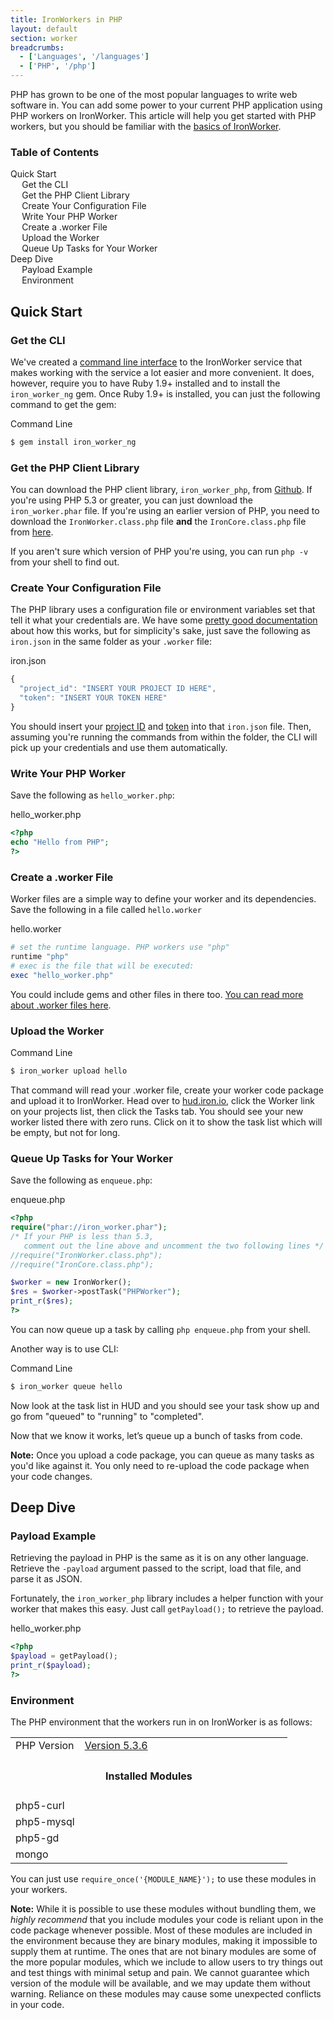 ```yaml
---
title: IronWorkers in PHP
layout: default
section: worker
breadcrumbs:
  - ['Languages', '/languages']
  - ['PHP', '/php']
---
```


PHP has grown to be one of the most popular languages to write web software in.
You can add some power to your current PHP application using PHP workers on IronWorker.
This article will help you get started with PHP workers, but you should be familiar with the [basics of IronWorker](/worker).


<section id="toc">
  <h3>Table of Contents</h3>
  <ul>
    <li>
      <a href="#quick_start">Quick Start</a>
      <ul>
        <li><a href="#get_the_cli">Get the CLI</a></li>
        <li><a href="#get_the_php_client_library">Get the PHP Client Library</a></li>
        <li><a href="#create_your_configuration_file">Create Your Configuration File</a></li>
        <li><a href="#write_your_php_worker">Write Your PHP Worker</a></li>
        <li><a href="#create_a_worker_file">Create a .worker File</a></li>
        <li><a href="#upload_the_worker">Upload the Worker</a></li>
        <li><a href="#queue_up_tasks_for_your_worker">Queue Up Tasks for Your Worker</a></li>
      </ul>
    </li>
    <li>
      <a href="#deep_dive">Deep Dive</a>
      <ul>
        <li><a href="#payload_example">Payload Example</a></li>
        <li><a href="#environment">Environment</a></li>
      </ul>
    </li>
  </ul>
</section>

<h2 id="quick_start">Quick Start</h2>

<h3 id="get_the_cli">Get the CLI</h3>

We've created a [command line interface](/worker/reference/cli) to the IronWorker service
that makes working with the service a lot easier and more convenient.
It does, however, require you to have Ruby 1.9+ installed and to install the `iron_worker_ng` gem.
Once Ruby 1.9+ is installed, you can just the following command to get the gem:

<figcaption><span>Command Line </span></figcaption>


```sh
$ gem install iron_worker_ng
```

<h3 id="get_the_php_client_library">Get the PHP Client Library</h3>

You can download the PHP client library, `iron_worker_php`, from [Github](https://github.com/iron-io/iron_worker_php).
If you're using PHP 5.3 or greater, you can just download the
`iron_worker.phar` file. If you're using an earlier version of PHP, you need to
download the `IronWorker.class.php` file **and** the `IronCore.class.php` file
from [here](https://github.com/iron-io/iron_core_php).

If you aren't sure which version of PHP you're using, you can run `php -v` from
your shell to find out.

<h3 id="create_your_configuration_file">Create Your Configuration File</h3>

The PHP library uses a configuration file or environment variables set that tell it what your credentials are.
We have some [pretty good documentation](/worker/reference/configuration) about how this works,
but for simplicity's sake, just save the following as `iron.json` in the same folder as your `.worker` file:

<figcaption><span>iron.json</span></figcaption>

```js
{
  "project_id": "INSERT YOUR PROJECT ID HERE",
  "token": "INSERT YOUR TOKEN HERE"
}
```

You should insert your [project ID](https://hud.iron.io) and [token](https://hud.iron.io/tokens) into that `iron.json` file.
Then, assuming you're running the commands from within the folder, the CLI will pick up your credentials and use them automatically.

<h3 id="write_your_php_worker">Write Your PHP Worker</h3>

Save the following as `hello_worker.php`:

<figcaption><span>hello_worker.php</span></figcaption>

```php
<?php
echo "Hello from PHP";
?>
```

<h3 id="create_a_worker_file">Create a .worker File</h3>

Worker files are a simple way to define your worker and its dependencies. Save the
following in a file called `hello.worker`

<figcaption><span>hello.worker</span></figcaption>

```ruby
# set the runtime language. PHP workers use "php"
runtime "php"
# exec is the file that will be executed:
exec "hello_worker.php"
```

You could include gems and other files in there too. [You can read more about .worker files here](/worker/reference/dotworker/).

<h3 id="upload_the_worker">Upload the Worker</h3>

<figcaption><span>Command Line</span></figcaption>


```sh
$ iron_worker upload hello
```

That command will read your .worker file, create your worker code package and upload it to IronWorker.
Head over to [hud.iron.io](https://hud.iron.io), click the Worker link on your projects list, then click the Tasks tab.
You should see your new worker listed there with zero runs. Click on it to show the task list which will be empty, but not for long.

<h3 id="queue_up_tasks_for_your_worker">Queue Up Tasks for Your Worker</h3>

Save the following as `enqueue.php`:

<figcaption><span>enqueue.php</span></figcaption>

```php
<?php
require("phar://iron_worker.phar");
/* If your PHP is less than 5.3,
   comment out the line above and uncomment the two following lines */
//require("IronWorker.class.php");
//require("IronCore.class.php");

$worker = new IronWorker();
$res = $worker->postTask("PHPWorker");
print_r($res);
?>
```

You can now queue up a task by calling `php enqueue.php` from your shell.

Another way is to use CLI:

<figcaption><span>Command Line</span></figcaption>


```sh
$ iron_worker queue hello
```

Now look at the task list in HUD and you should see your task show up and go from "queued" to "running" to "completed".

Now that we know it works, let’s queue up a bunch of tasks from code.

<div class="alert">
<p><strong>Note:</strong> Once you upload a code package, you can queue as many tasks as you'd like against it.
You only need to re-upload the code package when your code changes.</p>
</div>

<h2 id="deep_dive">Deep Dive</h2>

<h3 id="payload_example">Payload Example</h3>

Retrieving the payload in PHP is the same as it is on any other language.
Retrieve the `-payload` argument passed to the script, load that file, and
parse it as JSON.

Fortunately, the `iron_worker_php` library includes a helper function with
your worker that makes this easy. Just call `getPayload();` to retrieve the
payload.

<figcaption><span>hello_worker.php</span></figcaption>

```php
<?php
$payload = getPayload();
print_r($payload);
?>
```

<h3 id="environment">Environment</h3>

The PHP environment that the workers run in on IronWorker is as follows:

<table class="reference">
  <tbody>
    <tr>
      <td style="width: 25%;">PHP Version</td>
      <td style="width: 75%;"><a href="http://php.net/downloads.php#v5" title="Version 5.3.6">Version 5.3.6</a></td>
    </tr>
    <tr>
      <td colspan="2" style="text-align: center; width: 100%;"><h4 style="padding: 0px;">Installed Modules</h4></td>
    </tr>
    <tr>
      <td>php5-curl</td>
      <td></td>
    </tr>
    <tr>
      <td>php5-mysql</td>
      <td></td>
    </tr>
    <tr>
      <td>php5-gd</td>
      <td></td>
    </tr>
    <tr>
      <td>mongo</td>
      <td></td>
    </tr>
  </tbody>
</table>

You can just use `require_once('{MODULE_NAME}');` to use these modules in your
workers.

<div class="alert">
<p><strong>Note:</strong> While it is possible to use these modules without bundling
them, we <i>highly recommend</i> that you include modules your code is reliant upon
in the code package whenever possible. Most of these modules are included in the
environment because they are binary modules, making it impossible to supply them
at runtime. The ones that are not binary modules are some of the more popular
modules, which we include to allow users to try things out and test things with
minimal setup and pain. We cannot guarantee which version of the module will be
available, and we may update them without warning. Reliance on these modules may
cause some unexpected conflicts in your code.</p>
</div>
